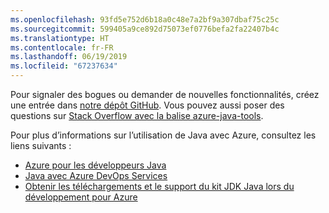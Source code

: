 ```yaml
---
ms.openlocfilehash: 93fd5e752d6b18a0c48e7a2bf9a307dbaf75c25c
ms.sourcegitcommit: 599405a9ce892d75073ef0776befa2fa22407b4c
ms.translationtype: HT
ms.contentlocale: fr-FR
ms.lasthandoff: 06/19/2019
ms.locfileid: "67237634"
---
```

Pour signaler des bogues ou demander de nouvelles fonctionnalités, créez une entrée dans [notre dépôt GitHub](https://github.com/Microsoft/azure-tools-for-java/issues). Vous pouvez aussi poser des questions sur [Stack Overflow avec la balise azure-java-tools](https://stackoverflow.com/questions/tagged/azure-java-tools).

Pour plus d’informations sur l’utilisation de Java avec Azure, consultez les liens suivants : 

* [Azure pour les développeurs Java](/java/azure/) 
* [Java avec Azure DevOps Services](/azure/devops/java/)
* [Obtenir les téléchargements et le support du kit JDK Java lors du développement pour Azure](https://aka.ms/azure-jdks)
<!-- TODO: Add URLs for Java in VSCode here --> 
